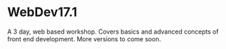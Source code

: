 # WebDev17.1
A 3 day, web based workshop. Covers basics and advanced concepts of front end development. More versions to come soon.
